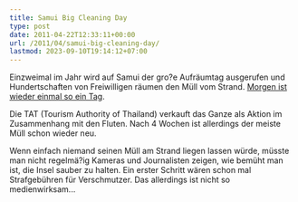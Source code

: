 ```yaml
---
title: Samui Big Cleaning Day
type: post
date: 2011-04-22T12:33:11+00:00
url: /2011/04/samui-big-cleaning-day/
lastmod: 2023-09-10T19:14:12+07:00
---
```

Einzweimal im Jahr wird auf Samui der gro?e Aufräumtag ausgerufen und Hundertschaften von Freiwilligen räumen den Müll vom Strand. [Morgen ist wieder einmal so ein Tag][1].

Die <span class="caps">TAT</span> (Tourism Authority of Thailand) verkauft das Ganze als Aktion im Zusammenhang mit den Fluten. Nach 4 Wochen ist allerdings der meiste Müll schon wieder neu.

Wenn einfach niemand seinen Müll am Strand liegen lassen würde, müsste man nicht regelmä?ig Kameras und Journalisten zeigen, wie bemüht man ist, die Insel sauber zu halten. Ein erster Schritt wären schon mal Strafgebühren für Verschmutzer. Das allerdings ist nicht so medienwirksam...

 [1]: http://www.tatnews.org/tat_release/detail.asp?id=5430
